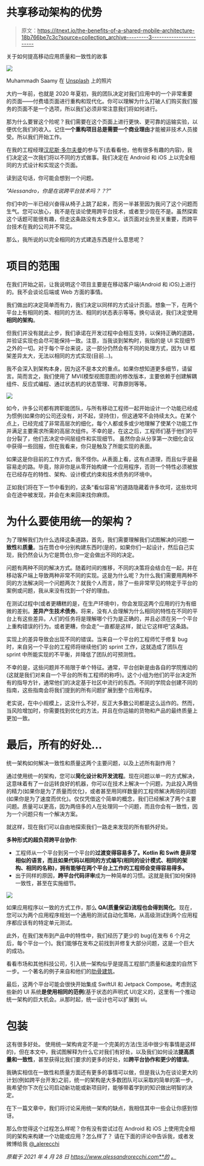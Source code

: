 # 共享移动架构的优势

> 原文：<https://itnext.io/the-benefits-of-a-shared-mobile-architecture-18b766be7c3c?source=collection_archive---------3----------------------->

关于如何提高移动应用质量和一致性的故事

![](img/98f90398f0a10782ffbbbf274ef2650b.png)

Muhammadh Saamy 在 [Unsplash](https://unsplash.com/) 上的照片

大约一年前，也就是 2020 年夏初，我的团队决定对我们应用中的一个非常重要的页面——付费墙页面进行重构和现代化。你可以理解为什么打破人们购买我们服务的页面不是一个选项，所以我们必须非常注意我们将如何进行。

那为什么要冒这个险呢？我们需要在这个页面上进行更快、更可靠的运输实验，以便优化我们的收入。记住**一个重构项目总是需要一个商业理由**才能被非技术人员接受。所以我们开始工作。

在我的工程经理[汉尼斯·多尔夫曼](http://hannesdorfmann.com)的参与下(去看看他，他有很多有趣的内容)，我们决定这一次我们将以不同的方式做事。我们决定在 Android 和 iOS 上以完全相同的方式设计和实现这个页面。

读到这句话，你可能会想到一个问题。

*“Alessandro，你是在说跨平台技术吗？？?"*

你们中的一半已经兴奋得从椅子上跳了起来，而另一半甚至因为我问了这个问题而生气。您可以放心，我不是在谈论使用跨平台技术，或者至少现在不是。虽然探索这个话题可能很有趣，但走这条路没有太多意义。该页面对业务至关重要，而跨平台技术在我的公司并不常见。

那么，我所说的以完全相同的方式建造东西是什么意思呢？

# 项目的范围

在我们开始之前，让我说明这个项目主要是在移动客户端(Android 和 iOS)上进行的。我不会谈论后端或 Web 方面的事情。

我们做出的决定简单而有力，我们决定以同样的方式设计页面。想象一下，在两个平台上有相同的类、相同的方法、相同的状态表示等等。换句话说，我们决定使用**相同的架构**。

但我们并没有就此止步，我们承诺在开发过程中会相互支持，以保持正确的道路，并验证实现也会尽可能保持一致。注意，当我谈到架构时，我指的是 UI 实现细节之外的一切。对于每个平台来说，这一部分仍然会有不同的处理方式，因为 UI 框架差异太大，无法以相同的方式实现(目前…)。

我不会深入到架构本身，因为这不是本文的重点。如果你想知道更多细节，请留言。简而言之，我们使用了 MVI(模型视图意图)的修改版本，主要依赖于创建解耦组件、反应式编程、通过状态机的状态管理、可靠原则等等。

![](img/f1d8314935fca8135a7659b160f977ba.png)

如今，许多公司都有跨职能团队，与所有移动工程师一起开始设计一个功能已经成为惯例(如果你的公司还没有，对不起，坚持住)，但这通常不会持续太久。在某个点上，已经完成了非常高层次的细化，每个人都或多或少地理解了使某个功能工作并满足主要需求所需的高层次组件。不幸的是，在这之后，工程师们基于他们的平台分裂了，他们去决定中间层组件和实现细节。
虽然你会从分享第一次细化会议中获得一些回报，但在我看来，你只是触及了所能实现的表面。

如果这是你目前的工作方式，我不怪你。从表面上看，这有点道理，而且似乎是最容易走的路。毕竟，除非你是从零开始构建一个应用程序，否则一个特性必须被放在已经存在的特性、架构、设计模式约束和技术债务的环境中。

正如我们将在下一节中看到的，这条“看似容易”的道路隐藏着许多坎坷，这些坎坷会在途中被发现，并会在未来回来找你麻烦。

# 为什么要使用统一的架构？

为了理解我们为什么选择这条道路，首先，我们需要理解我们试图解决的问题:**一致性**和**质量**。当在筒仓中分别构建东西时(是的，如果你们一起设计，然后自己实现，我仍然会认为它是筒仓),你一定会做出不同的决定。

问题有两种不同的解决方式。随着时间的推移，不同的决策将会结合在一起，并在移动客户端上导致两种非常不同的实现。这是为什么呢？为什么我们需要用两种不同的方法解决同一个问题两次？就我个人而言，除了一些非常罕见的特定于平台的案例或问题，我从来没有找到一个好的理由。

在测试过程中(或者更糟糕的是，在生产环境中)，你会发现这两个应用的行为有细微的差别。**差异产生技术债务**。将来，没有人会理解为什么相同的特性在不同的平台上有这些差异。人们的任务将是理解哪个行为是正确的，并且必须在另一个平台上重构错误的行为。或者更糟，你会走“一直都是这样，就让它这样吧”这条路。

实现上的差异导致会出现不同的错误。当来自一个平台的工程师忙于修复 bug 时，来自另一个平台的工程师将继续他们的 sprint 工作，这就造成了团队在 sprint 中所能实现的不平衡，并降低了团队的可预测性。

不幸的是，这些问题并不局限于单个特征。通常，平台创新是由各自的学院推动的(这就是我们对来自一个平台的所有工程师的称呼)。这个小组为他们的平台决定所有的指导方针，通常他们的决定基于社区中流行的东西。不同的学院会创建不同的指南，这些指南会将我们提到的所有问题扩展到整个应用程序。

老实说，在中小规模上，这没什么不好，反正大多数公司都是这么运作的。然而，当风险增加时，你需要找到优化的方法，并且在你运输的货物和产品的最终质量上更加一致。

# 最后，所有的好处…

统一架构如何解决一致性和质量这两个主要问题，以及上述所有副作用？

通过使用统一的架构，您可以**简化设计和开发流程**。现在问题以单一的方式解决，这意味着有了一台运转良好的机器，你可以在技术上解决一个问题，为此投入两倍的精力(如果你是为了质量而优化)，或者甚至用同样数量的工程师解决两倍的问题(如果你是为了速度而优化)。仅仅凭借这个简单的概念，我们已经解决了两个主要问题。质量可以更高，因为两倍多的人在处理同一个问题，而且你会有一致性，因为一个问题只有一个解决方案。

就这样，现在我们可以自由地探索我们一路走来发现的所有额外好处。

**多种形式的超负荷跨平台协作**:

*   工程师从一个平台到另一个平台的**过渡变得容易多了。Kotlin 和 Swift 是非常相似的语言，而且如果代码以相同的方式编写(相同的设计模式、相同的架构、相同的名称)，拥有能够在两个平台上工作的工程师会变得容易得多。**
*   出于同样的原因，**跨平台代码评审**成为一种简单的习惯。这就是我们如何保持一致性，甚至在实施细节。

![](img/8789841a9bb2833615f9b4afd1f4816d.png)

如果应用程序以一致的方式工作，那么 **QA(质量保证)流程也会得到简化**。现在，您可以为两个应用程序规划一个通用的测试自动化策略，从高级测试到两个应用程序都应该有的特定单元测试。

此外，在我们发布到产品中的特性中，我们经历了更少的 bug(在发布 6 个月之后，每个平台一个)。我们能够在发布之前找到并修复大部分问题，这是一个巨大的成功。

看看市场和其他科技公司，引入统一架构似乎是提高工程部门质量和速度的自然下一步。一个著名的例子来自和他们的[肋骨建筑](https://github.com/uber/RIBs)。

最后，这两个平台可能会很快开始集成 SwiftUI 和 Jetpack Compose。考虑到这些新的 UI 系统**是使用相同的范例**(基于状态的声明式 UI)定义的，这里有一个推动统一架构的巨大机会。从那时起，统一设计也可以扩展到 ui。

# **包装**

这有很多好处。
使用统一架构肯定不是一个完美的方法(生活中很少有事情是这样的)，但在本文中，我试图解释为什么它对我们有好处，以及我们如何设法**提高质量和一致性**，甚至获得比我们要求的更多的好处，如**跨平台协作和更少的错误**。

我确实相信在一致性和质量方面还有更多的事情可以做，但是我认为在谈论更大的计划(例如跨平台开发)之前，统一的架构是大多数团队可以采取的简单的第一步。
我希望你下次在公司启动新功能或新项目时，能够带着学到的知识做出明智的决定。

在下一篇文章中，我们将讨论采用统一架构的缺点，我相信其中一些会让你感到惊讶。

那么你觉得这个过程怎么样呢？你有没有尝试过在 Android 和 iOS 上使用完全相同的架构来构建一个功能或应用？怎么样了？
请在下面的评论中告诉我，或者发微博给我 [@_alerecchi](https://twitter.com/_alerecchi)

*原载于 2021 年 4 月 28 日 https://www.alessandrorecchi.com**的* [*。*](https://www.alessandrorecchi.com/shared-mobile-architecture-pros/)